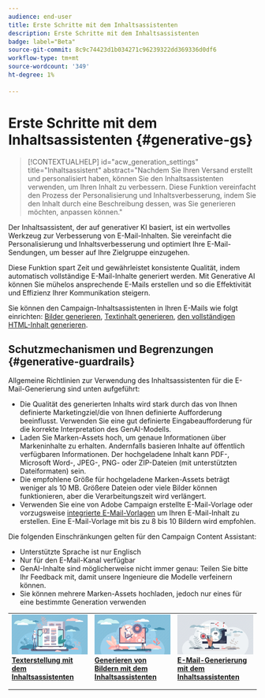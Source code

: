 ```yaml
---
audience: end-user
title: Erste Schritte mit dem Inhaltsassistenten
description: Erste Schritte mit dem Inhaltsassistenten
badge: label="Beta"
source-git-commit: 8c9c74423d1b034271c96239322dd369336d0df6
workflow-type: tm+mt
source-wordcount: '349'
ht-degree: 1%

---
```



# Erste Schritte mit dem Inhaltsassistenten {#generative-gs}

>[!CONTEXTUALHELP]
>id="acw_generation_settings"
>title="Inhaltsassistent"
>abstract="Nachdem Sie Ihren Versand erstellt und personalisiert haben, können Sie den Inhaltsassistenten verwenden, um Ihren Inhalt zu verbessern. Diese Funktion vereinfacht den Prozess der Personalisierung und Inhaltsverbesserung, indem Sie den Inhalt durch eine Beschreibung dessen, was Sie generieren möchten, anpassen können."

Der Inhaltsassistent, der auf generativer KI basiert, ist ein wertvolles Werkzeug zur Verbesserung von E-Mail-Inhalten. Sie vereinfacht die Personalisierung und Inhaltsverbesserung und optimiert Ihre E-Mail-Sendungen, um besser auf Ihre Zielgruppe einzugehen.

Diese Funktion spart Zeit und gewährleistet konsistente Qualität, indem automatisch vollständige E-Mail-Inhalte generiert werden. Mit Generative AI können Sie mühelos ansprechende E-Mails erstellen und so die Effektivität und Effizienz Ihrer Kommunikation steigern.

Sie können den Campaign-Inhaltsassistenten in Ihren E-Mails wie folgt einrichten: [Bilder generieren](generative-image.md), [Textinhalt generieren](generative-content.md), [den vollständigen HTML-Inhalt generieren](generative-email.md).


## Schutzmechanismen und Begrenzungen {#generative-guardrails}

Allgemeine Richtlinien zur Verwendung des Inhaltsassistenten für die E-Mail-Generierung sind unten aufgeführt:

* Die Qualität des generierten Inhalts wird stark durch das von Ihnen definierte Marketingziel/die von Ihnen definierte Aufforderung beeinflusst. Verwenden Sie eine gut definierte Eingabeaufforderung für die korrekte Interpretation des GenAI-Modells. 
* Laden Sie Marken-Assets hoch, um genaue Informationen über Markeninhalte zu erhalten. Andernfalls basieren Inhalte auf öffentlich verfügbaren Informationen. Der hochgeladene Inhalt kann PDF-, Microsoft Word-, JPEG-, PNG- oder ZIP-Dateien (mit unterstützten Dateiformaten) sein.
* Die empfohlene Größe für hochgeladene Marken-Assets beträgt weniger als 10 MB. Größere Dateien oder viele Bilder können funktionieren, aber die Verarbeitungszeit wird verlängert.
* Verwenden Sie eine von Adobe Campaign erstellte E-Mail-Vorlage oder vorzugsweise [integrierte E-Mail-Vorlagen](../content/email-sample-templates.md) um Ihren E-Mail-Inhalt zu erstellen. Eine E-Mail-Vorlage mit bis zu 8 bis 10 Bildern wird empfohlen.


Die folgenden Einschränkungen gelten für den Campaign Content Assistant:

* Unterstützte Sprache ist nur Englisch
* Nur für den E-Mail-Kanal verfügbar
* GenAI-Inhalte sind möglicherweise nicht immer genau: Teilen Sie bitte Ihr Feedback mit, damit unsere Ingenieure die Modelle verfeinern können.
* Sie können mehrere Marken-Assets hochladen, jedoch nur eines für eine bestimmte Generation verwenden

<table style="table-layout:fixed"><tr style="border: 0;">
<td>
<a href="generative-content.md">
<img alt="Texterzeugung" src="assets/do-not-localize/text-genai.jpeg">
</a>
<div>
<a href="generative-content.md"><strong>Texterstellung mit dem Inhaltsassistenten</strong></a>
</div>
<p>
</td>
<td>
<a href="generative-image.md">
<img alt="Bildgenerierung" src="assets/do-not-localize/image-genai.jpeg">
</a>
<div><a href="generative-image.md"><strong>Generieren von Bildern mit dem Inhaltsassistenten</strong>
</div>
<p>
</td>
<td>
<a href="generative-email.md">
<img alt="E-Mail-Erzeugung" src="assets/do-not-localize/email-genai.jpeg">
</a>
<div>
<a href="generative-email.md"><strong>E-Mail-Generierung mit dem Inhaltsassistenten</strong></a>
</div>
<p></td>
</tr></table>

